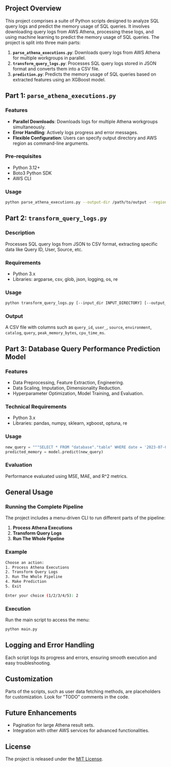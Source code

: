 ## Project Overview

This project comprises a suite of Python scripts designed to analyze SQL query logs and predict the memory usage of SQL queries. It involves downloading query logs from AWS Athena, processing these logs, and using machine learning to predict the memory usage of SQL queries. The project is split into three main parts:

1. **`parse_athena_executions.py`**: Downloads query logs from AWS Athena for multiple workgroups in parallel.
2. **`transform_query_logs.py`**: Processes SQL query logs stored in JSON format and converts them into a CSV file.
3. **`prediction.py`**: Predicts the memory usage of SQL queries based on extracted features using an XGBoost model.

## Part 1: `parse_athena_executions.py`

### Features

- **Parallel Downloads**: Downloads logs for multiple Athena workgroups simultaneously.
- **Error Handling**: Actively logs progress and error messages.
- **Flexible Configuration**: Users can specify output directory and AWS region as command-line arguments.

### Pre-requisites

- Python 3.12+
- Boto3 Python SDK
- AWS CLI

### Usage

```bash
python parse_athena_executions.py --output-dir /path/to/output --region-name us-west-2
```

## Part 2: `transform_query_logs.py`

### Description

Processes SQL query logs from JSON to CSV format, extracting specific data like Query ID, User, Source, etc.

### Requirements

- Python 3.x
- Libraries: argparse, csv, glob, json, logging, os, re

### Usage

```bash
python transform_query_logs.py [--input_dir INPUT_DIRECTORY] [--output_file OUTPUT_CSV_FILE]
```

### Output

A CSV file with columns such as `query_id`, `user_`, `source`, `environment`, `catalog`, `query`, `peak_memory_bytes`, `cpu_time_ms`.

## Part 3: Database Query Performance Prediction Model

### Features

- Data Preprocessing, Feature Extraction, Engineering.
- Data Scaling, Imputation, Dimensionality Reduction.
- Hyperparameter Optimization, Model Training, and Evaluation.

### Technical Requirements

- Python 3.x
- Libraries: pandas, numpy, sklearn, xgboost, optuna, re

### Usage

```python
new_query = """SELECT * FROM "database"."table" WHERE date = '2023-07-07';"""
predicted_memory = model.predict(new_query)
```

### Evaluation

Performance evaluated using MSE, MAE, and R^2 metrics.

## General Usage

### Running the Complete Pipeline

The project includes a menu-driven CLI to run different parts of the pipeline:

1. **Process Athena Executions**
2. **Transform Query Logs**
3. **Run The Whole Pipeline**

### Example

```bash
Choose an action:
1. Process Athena Executions
2. Transform Query Logs
3. Run The Whole Pipeline
4. Make Prediction
5. Exit

Enter your choice (1/2/3/4/5): 2
```

### Execution

Run the main script to access the menu:

```bash
python main.py
```

## Logging and Error Handling

Each script logs its progress and errors, ensuring smooth execution and easy troubleshooting.

## Customization

Parts of the scripts, such as user data fetching methods, are placeholders for customization. Look for "TODO" comments in the code.

## Future Enhancements

- Pagination for large Athena result sets.
- Integration with other AWS services for advanced functionalities.

## License

The project is released under the [MIT License](https://opensource.org/licenses/MIT).
